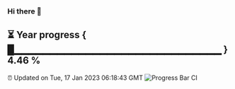 ### Hi there 👋
⏳ Year progress { █▁▁▁▁▁▁▁▁▁▁▁▁▁▁▁▁▁▁▁▁▁▁▁▁▁▁▁▁▁ } 4.46 %
---
⏰ Updated on Tue, 17 Jan 2023 06:18:43 GMT
![Progress Bar CI](https://github.com/liununu/liununu/workflows/Progress%20Bar%20CI/badge.svg)
